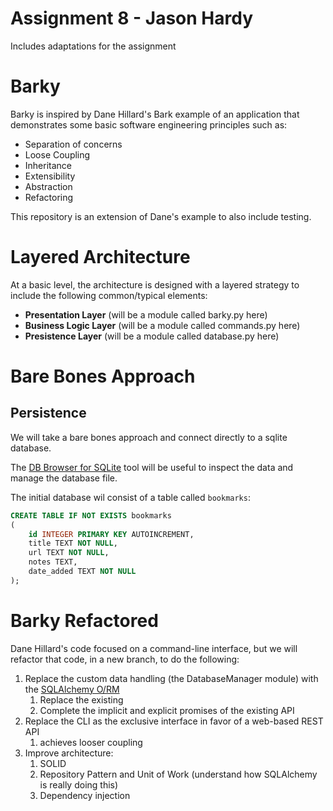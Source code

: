 # Assignment 8 - Jason Hardy
Includes adaptations for the assignment

# Barky

Barky is inspired by Dane Hillard's Bark example of an application that demonstrates some basic software engineering principles such as:

- Separation of concerns
- Loose Coupling
- Inheritance
- Extensibility
- Abstraction
- Refactoring

This repository is an extension of Dane's example to also include testing.

# Layered Architecture

At a basic level, the architecture is designed with a layered strategy to include the following common/typical elements:

- **Presentation Layer** (will be a module called barky.py here)
- **Business Logic Layer** (will be a module called commands.py here)
- **Presistence Layer** (will be a module called database.py here)

# Bare Bones Approach

## Persistence

We will take a bare bones approach and connect directly to a sqlite database.

The [DB Browser for SQLite](https://sqlitebrowser.org/) tool will be useful to inspect the data and manage the database file.

The initial database wil consist of a table called `bookmarks`:

```sql
CREATE TABLE IF NOT EXISTS bookmarks
(
    id INTEGER PRIMARY KEY AUTOINCREMENT,
    title TEXT NOT NULL,
    url TEXT NOT NULL,
    notes TEXT,
    date_added TEXT NOT NULL
);
```

# Barky Refactored

Dane Hillard's code focused on a command-line interface, but we will refactor that code, in a new branch, to do the following:

1. Replace the custom data handling (the DatabaseManager module) with the [SQLAlchemy O/RM](https://www.sqlalchemy.org/)
   1. Replace the existing
   1. Complete the implicit and explicit promises of the existing API
2. Replace the CLI as the exclusive interface in favor of a web-based REST API
    1. achieves looser coupling
3. Improve architecture:
   1. SOLID
   2. Repository Pattern and Unit of Work (understand how SQLAlchemy is really doing this)
   3. Dependency injection
